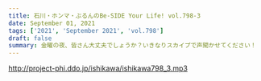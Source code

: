 ```yaml
---
title: 石川・ホンマ・ぶるんのBe-SIDE Your Life! vol.798-3
date: September 01, 2021
tags: ['2021', 'September 2021', 'vol.798']
draft: false
summary: 金曜の夜、皆さん大丈夫でしょうか？いきなりスカイプで声聞かせてください！
---
```


http://project-phi.ddo.jp/ishikawa/ishikawa798_3.mp3
